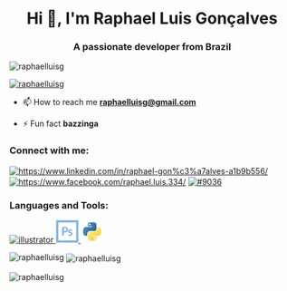 <h1 align="center">Hi 👋, I'm Raphael Luis Gonçalves</h1>
<h3 align="center">A passionate developer from Brazil</h3>

<p align="left"> <img src="https://komarev.com/ghpvc/?username=raphaelluisg&label=Profile%20views&color=0e75b6&style=flat" alt="raphaelluisg" /> </p>

<p align="left"> <a href="https://github.com/ryo-ma/github-profile-trophy"><img src="https://github-profile-trophy.vercel.app/?username=raphaelluisg" alt="raphaelluisg" /></a> </p>

- 📫 How to reach me **raphaelluisg@gmail.com**

- ⚡ Fun fact **bazzinga**

<h3 align="left">Connect with me:</h3>
<p align="left">
<a href="https://linkedin.com/in/https://www.linkedin.com/in/raphael-gon%c3%a7alves-a1b9b556/" target="blank"><img align="center" src="https://raw.githubusercontent.com/rahuldkjain/github-profile-readme-generator/master/src/images/icons/Social/linked-in-alt.svg" alt="https://www.linkedin.com/in/raphael-gon%c3%a7alves-a1b9b556/" height="30" width="40" /></a>
<a href="https://fb.com/https://www.facebook.com/raphael.luis.334/" target="blank"><img align="center" src="https://raw.githubusercontent.com/rahuldkjain/github-profile-readme-generator/master/src/images/icons/Social/facebook.svg" alt="https://www.facebook.com/raphael.luis.334/" height="30" width="40" /></a>
<a href="https://discord.gg/#9036" target="blank"><img align="center" src="https://raw.githubusercontent.com/rahuldkjain/github-profile-readme-generator/master/src/images/icons/Social/discord.svg" alt="#9036" height="30" width="40" /></a>
</p>

<h3 align="left">Languages and Tools:</h3>
<p align="left"> <a href="https://www.adobe.com/in/products/illustrator.html" target="_blank"> <img src="https://www.vectorlogo.zone/logos/adobe_illustrator/adobe_illustrator-icon.svg" alt="illustrator" width="40" height="40"/> </a> <a href="https://www.photoshop.com/en" target="_blank"> <img src="https://raw.githubusercontent.com/devicons/devicon/master/icons/photoshop/photoshop-line.svg" alt="photoshop" width="40" height="40"/> </a> <a href="https://www.python.org" target="_blank"> <img src="https://raw.githubusercontent.com/devicons/devicon/master/icons/python/python-original.svg" alt="python" width="40" height="40"/> </a> </p>

<p><img align="left" src="https://github-readme-stats.vercel.app/api/top-langs?username=raphaelluisg&show_icons=true&locale=en&layout=compact" alt="raphaelluisg" /></p>

<p>&nbsp;<img align="center" src="https://github-readme-stats.vercel.app/api?username=raphaelluisg&show_icons=true&locale=en" alt="raphaelluisg" /></p>

<p><img align="center" src="https://github-readme-streak-stats.herokuapp.com/?user=raphaelluisg&" alt="raphaelluisg" /></p>

